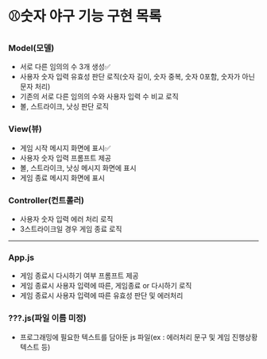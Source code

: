 # ⚾숫자 야구 기능 구현 목록

### Model(모델)
- 서로 다른 임의의 수 3개 생성✅
- 사용자 숫자 입력 유효성 판단 로직(숫자 길이, 숫자 중복, 숫자 0포함, 숫자가 아닌 문자 처리)
- 기존의 서로 다른 임의의 수와 사용자 입력 수 비교 로직
- 볼, 스트라이크, 낫싱 판단 로직

### View(뷰)
- 게임 시작 메시지 화면에 표시✅
- 사용자 숫자 입력 프롬프트 제공
- 볼, 스트라이크, 낫싱 메시지 화면에 표시
- 게임 종료 메시지 화면에 표시

### Controller(컨트롤러)
- 사용자 숫자 입력 에러 처리 로직
-  3스트라이크일 경우 게임 종료 로직

---
### App.js
- 게임 종료시 다시하기 여부 프롬프트 제공
- 게임 종료시 사용자 입력에 따른, 게임종료 or 다시하기 로직
- 게임 종료시 사용자 입력에 따른 유효성 판단 및 에러처리

### ???.js(파일 이름 미정)
- 프로그래밍에 필요한 텍스트를 담아둔 js 파일(ex :  에러처리 문구 및 게임 진행상황 텍스트 등)
